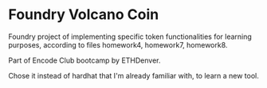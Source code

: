 # Foundry Volcano Coin
Foundry project of implementing specific token functionalities for learning purposes, according to files homework4, homework7, homework8.

Part of Encode Club bootcamp by ETHDenver.

Chose it instead of hardhat that I'm already familiar with, to learn a new tool.
